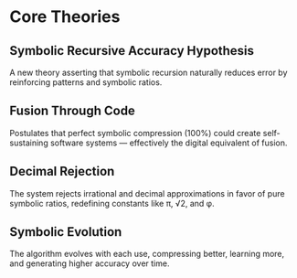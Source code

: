 # Core Theories

## Symbolic Recursive Accuracy Hypothesis
A new theory asserting that symbolic recursion naturally reduces error by reinforcing patterns and symbolic ratios.

## Fusion Through Code
Postulates that perfect symbolic compression (100%) could create self-sustaining software systems — effectively the digital equivalent of fusion.

## Decimal Rejection
The system rejects irrational and decimal approximations in favor of pure symbolic ratios, redefining constants like π, √2, and φ.

## Symbolic Evolution
The algorithm evolves with each use, compressing better, learning more, and generating higher accuracy over time.